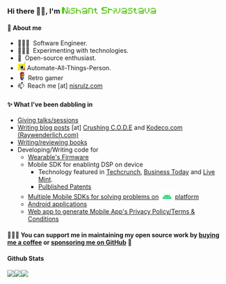 <h3> Hi there 👋🏼, I'm <img src=img/title.png height=15 /> </h3>

#### 📃 About me
- 👨🏻‍💻  &nbsp;Software Engineer.
- 👨🏻‍🔬  &nbsp;Experimenting with technologies.
- 🤗  &nbsp;Open-source enthusiast.
- <img src=img/automate_all_things.jpg height=20 />&nbsp;Automate-All-Things-Person.
- <img src="img/mario.gif" height=20 />&nbsp;Retro gamer
- 📫  &nbsp;Reach me [at] [nisrulz.com](https://www.nisrulz.com)

#### ✨ What I've been dabbling in
- [Giving talks/sessions](https://crushingcode.nisrulz.com/talks/)
- [Writing blog posts](https://crushingcode.nisrulz.com/archive/) [at] [Crushing C.O.D.E](https://crushingcode.nisrulz.com/) and [Kodeco.com (Raywenderlich.com)](https://crushingcode.nisrulz.com/posts/raywederlich-com-tutorials/)
- [Writing/reviewing books](https://crushingcode.nisrulz.com/showcase/books/)
- Developing/Writing code for
  - [Wearable's Firmware](https://web.archive.org/web/20191221211425/http://web.archive.org/screenshot/https://www.kickstarter.com/projects/352439100/soundbrenner-core-the-4-in-1-smart-music-tool)
  - Mobile SDK for enablintg DSP on device
    - Technology featured in [Techcrunch](https://techcrunch.com/2014/07/24/silverpush-audio-beacons/), [Business Today](https://web.archive.org/web/20180315123959/https://www.businesstoday.in/magazine/features/silverpushs-technology-lets-advertisers-reach-the-consumer-on-multiple-devices/story/206815.html) and [Live Mint](https://web.archive.org/web/20180315124010/http://www.livemint.com/Opinion/3QXskshem9l6fcbfAkqmUO/New-ways-to-count-viewers.html).
    - [Pulblished Patents](https://crushingcode.nisrulz.com/showcase/patents/)
  - [Multiple Mobile SDKs for solving problems on<img src=img/android.png height=20 />platform](https://crushingcode.nisrulz.com/showcase/android_library/)
  - [Android applications](https://crushingcode.nisrulz.com/showcase/android_apps/)
  - [Web app to generate Mobile App's Privacy Policy/Terms & Conditions](https://app-privacy-policy-generator.nisrulz.com/)

#### 👨🏻‍💻&nbsp;You can support me in maintaining my open source work by [buying me a coffee](https://www.buymeacoffee.com/nisrulz) or [sponsoring me on GitHub](https://github.com/sponsors/nisrulz)&nbsp;🤗

#### Github Stats

![](http://github-profile-summary-cards.vercel.app/api/cards/profile-details?username=nisrulz&theme=2077)![](http://github-profile-summary-cards.vercel.app/api/cards/stats?username=nisrulz&theme=2077)![](http://github-profile-summary-cards.vercel.app/api/cards/most-commit-language?username=nisrulz&theme=2077)
